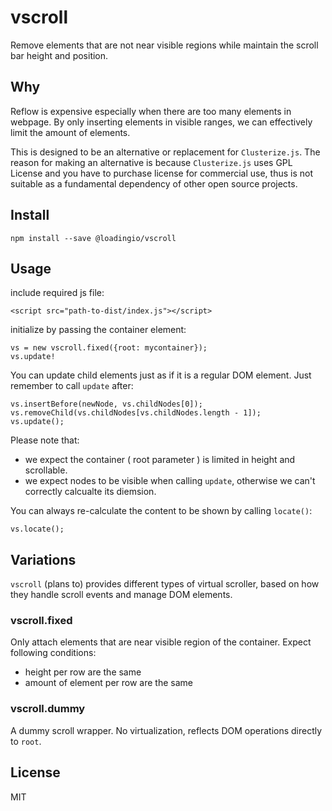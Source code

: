 # vscroll

Remove elements that are not near visible regions while maintain the scroll bar height and position.


## Why

Reflow is expensive especially when there are too many elements in webpage. By only inserting elements in visible ranges, we can effectively limit the amount of elements.

This is designed to be an alternative or replacement for `Clusterize.js`. The reason for making an alternative is because `Clusterize.js` uses GPL License and you have to purchase license for commercial use, thus is not suitable as a fundamental dependency of other open source projects.


## Install

    npm install --save @loadingio/vscroll


## Usage

include required js file:

    <script src="path-to-dist/index.js"></script>


initialize by passing the container element:

    vs = new vscroll.fixed({root: mycontainer});
    vs.update!


You can update child elements just as if it is a regular DOM element. Just remember to call `update` after:

    vs.insertBefore(newNode, vs.childNodes[0]);
    vs.removeChild(vs.childNodes[vs.childNodes.length - 1]);
    vs.update();


Please note that:

 - we expect the container ( root parameter ) is limited in height and scrollable.
 - we expect nodes to be visible when calling `update`, otherwise we can't correctly calcualte its diemsion.


You can always re-calculate the content to be shown by calling `locate()`:

    vs.locate();


## Variations

`vscroll` (plans to) provides different types of virtual scroller, based on how they handle scroll events and manage DOM elements.


### vscroll.fixed

Only attach elements that are near visible region of the container. Expect following conditions:

 - height per row are the same
 - amount of element per row are the same


### vscroll.dummy

A dummy scroll wrapper. No virtualization, reflects DOM operations directly to `root`.


## License

MIT
